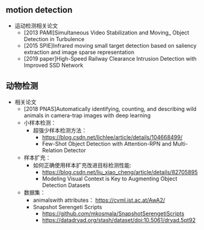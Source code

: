 ## motion detection
- 运动检测相关论文
	- [2013 PAMI]Simultaneous Video Stabilization and Moving_ Object Detection in Turbulence
	- [2015 SPIE]Infrared moving small target detection based on saliency extraction and image sparse representation
	- [2019 paper]High-Speed Railway Clearance Intrusion Detection with Improved SSD Network
## 动物检测
- 相关论文
	- [2018 PNAS]Automatically identifying, counting, and describing wild animals in camera-trap images with deep learning
	- 小样本检测：
		- 超强少样本检测方法：
			- https://blog.csdn.net/lichlee/article/details/104668499/
			- Few-Shot Object Detection with Attention-RPN and Multi-Relation Detector
	- 样本扩充：
		- 如何正确使用样本扩充改进目标检测性能:
			- https://blog.csdn.net/liu_xiao_cheng/article/details/82705895
			- Modeling Visual Context is Key to Augmenting Object Detection Datasets
	- 数据集：
		- animalswith attributes： https://cvml.ist.ac.at/AwA2/
		- Snapshot Serengeti Scripts
			- https://github.com/mkosmala/SnapshotSerengetiScripts
			- https://datadryad.org/stash/dataset/doi:10.5061/dryad.5pt92